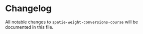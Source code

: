 # Changelog

All notable changes to `spatie-weight-conversions-course` will be documented in this file.

